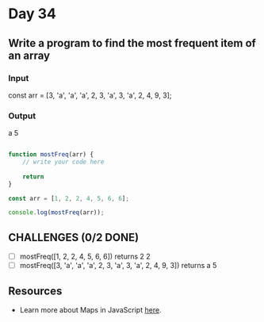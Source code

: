 # Day 34

## Write a program to find the most frequent item of an array

### Input
const arr = [3, 'a', 'a', 'a', 2, 3, 'a', 3, 'a', 2, 4, 9, 3];
### Output
a 5

```javascript

function mostFreq(arr) {
	// write your code here
	
    return
}

const arr = [1, 2, 2, 4, 5, 6, 6];

console.log(mostFreq(arr));

```

## CHALLENGES (0/2 DONE)

- [ ] mostFreq([1, 2, 2, 4, 5, 6, 6]) returns 2 2
- [ ] mostFreq([3, 'a', 'a', 'a', 2, 3, 'a', 3, 'a', 2, 4, 9, 3]) returns a 5

## Resources

- Learn more about Maps in JavaScript [here](https://developer.mozilla.org/en-US/docs/Web/JavaScript/Reference/Global_Objects/Map).